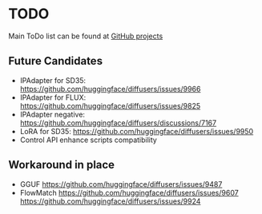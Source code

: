 # TODO

Main ToDo list can be found at [GitHub projects](https://github.com/users/vladmandic/projects)

## Future Candidates

- IPAdapter for SD35: <https://github.com/huggingface/diffusers/issues/9966>
- IPAdapter for FLUX: <https://github.com/huggingface/diffusers/issues/9825>
- IPAdapter negative: <https://github.com/huggingface/diffusers/discussions/7167>
- LoRA for SD35: <https://github.com/huggingface/diffusers/issues/9950>
- Control API enhance scripts compatibility

## Workaround in place

- GGUF <https://github.com/huggingface/diffusers/issues/9487>
- FlowMatch <https://github.com/huggingface/diffusers/issues/9607> <https://github.com/huggingface/diffusers/issues/9924>
